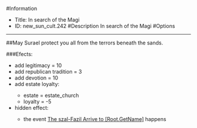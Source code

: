 #Information
 - Title: In search of the Magi
 - ID: new_sun_cult.242
#Description
In search of the Magi
#Options

___
##May Surael protect you all from the terrors beneath the sands.

###Efects:<ul><li>add legitimacy = 10</li><li>add republican tradition = 3</li><li>add devotion = 10</li><li>add estate loyalty:</li><ul><li>estate = estate_church</li><li>loyalty = -5</li></ul><li>hidden effect:</li><ul><li>the event [The szal-Fazil Arrive to [Root.GetName]](../events/the_szal_fazil_arrive_to_root_getname.md) happens</li></ul></ul>
